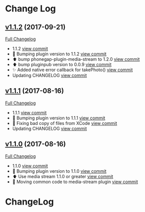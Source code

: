 # Change Log

## [v1.1.2](https://github.com/git@github.com:phonegap/phonegap-plugin-image-capture/tree/v1.1.2) (2017-09-21)
[Full Changelog](https://github.com/git@github.com:phonegap/phonegap-plugin-image-capture/compare/v1.1.1...v1.1.2)

- 1.1.2 [view commit](http://github.com/git@github.com:phonegap/phonegap-plugin-image-capture/commit/5eff48fad6fbc640e38d29173f153306460bad48)
- :bookmark: Bumping plugin version to 1.1.2 [view commit](http://github.com/git@github.com:phonegap/phonegap-plugin-image-capture/commit/5f3b8a37373d384f9a154376259a3bc6104d764b)
- ⬆️ bump phonegap-plugin-media-stream to 1.2.0 [view commit](http://github.com/git@github.com:phonegap/phonegap-plugin-image-capture/commit/ec7c9b74b0662399b339f05e2a089609f285560b)
- ⬆️ bump pluginpub version to 0.0.9 [view commit](http://github.com/git@github.com:phonegap/phonegap-plugin-image-capture/commit/3808ff93f802f72a0fe30e298919ae2438c905f6)
- :sparkles: Added native error callback for takePhoto() [view commit](http://github.com/git@github.com:phonegap/phonegap-plugin-image-capture/commit/7c8134539b6911e2986aa1f8298eb764e8d134dc)
- Updating CHANGELOG [view commit](http://github.com/git@github.com:phonegap/phonegap-plugin-image-capture/commit/6274b7571caef684d4603eb223e93c7be92de4ab)

## [v1.1.1](https://github.com/git@github.com:phonegap/phonegap-plugin-image-capture/tree/v1.1.1) (2017-08-16)
[Full Changelog](https://github.com/git@github.com:phonegap/phonegap-plugin-image-capture/compare/v1.1.0...v1.1.1)

- 1.1.1 [view commit](http://github.com/git@github.com:phonegap/phonegap-plugin-image-capture/commit/c3bff9f710436ff335863faf31cab0fad4253eba)
- :bookmark: Bumping plugin version to 1.1.1 [view commit](http://github.com/git@github.com:phonegap/phonegap-plugin-image-capture/commit/6a12accc16235b2cb99829f9af40ba382850a42d)
- :poop: Fixing bad copy of files from XCode [view commit](http://github.com/git@github.com:phonegap/phonegap-plugin-image-capture/commit/12187061c8eb7cb4377b031049e34f33c0e4216e)
- Updating CHANGELOG [view commit](http://github.com/git@github.com:phonegap/phonegap-plugin-image-capture/commit/8a93eb1740301d2e613c41c9676c1e104e9fa802)

## [v1.1.0](https://github.com/git@github.com:phonegap/phonegap-plugin-image-capture/tree/v1.1.0) (2017-08-16)
[Full Changelog](https://github.com/git@github.com:phonegap/phonegap-plugin-image-capture/compare/v1.0.0...v1.1.0)

- 1.1.0 [view commit](http://github.com/git@github.com:phonegap/phonegap-plugin-image-capture/commit/6a799e491bce1a7affdfa0c57276d70a9be81b45)
- :bookmark: Bumping plugin version to 1.1.0 [view commit](http://github.com/git@github.com:phonegap/phonegap-plugin-image-capture/commit/135335cc18dfbc25a266d9ae2f9b5fa4d0a0b130)
- :arrow_up: Use media stream 1.1.0 or greater [view commit](http://github.com/git@github.com:phonegap/phonegap-plugin-image-capture/commit/5d582f13ce92828bf73f57f4c03b02283efdc5a9)
- :hammer: Moving common code to media-stream plugin [view commit](http://github.com/git@github.com:phonegap/phonegap-plugin-image-capture/commit/c7919fc1badb027e2c3aae858e7e4a10c0154f53)

# ChangeLog

